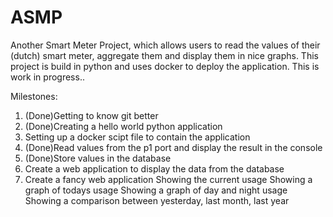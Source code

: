 # ASMP
Another Smart Meter Project, which allows users to read the values of their (dutch) smart meter, aggregate them and display them in nice graphs. This project is build in python and uses docker to deploy the application. This is work in progress.. 

Milestones:

1. (Done)Getting to know git better
2. (Done)Creating a hello world python application
3. Setting up a docker scipt file to contain the application
4. (Done)Read values from the p1 port and display the result in the console
5. (Done)Store values in the database
6. Create a web application to display the data from the database
7. Create a fancy web application
	Showing the current usage
	Showing a graph of todays usage
    Showing a graph of day and night usage
	Showing a comparison between yesterday, last month, last year
  
